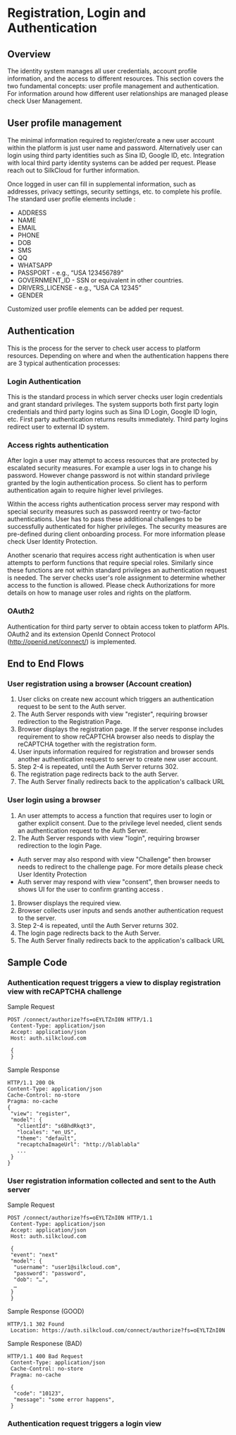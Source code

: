 # Registration, Login and Authentication

## Overview

The identity system manages all user credentials, account profile information, and the access to different resources.  This section covers the two fundamental concepts: user profile management and authentication.  For information around how different user relationships are managed please check User Management.

## User profile management
The minimal information required to register/create a new user account within the platform is just user name and password.  Alternatively user can login using third party identities such as Sina ID, Google ID, etc.  Integration with local third party identity systems can be added per request.  Please reach out to SilkCloud for further information.

Once logged in user can fill in supplemental information, such as addresses, privacy settings, security settings, etc. to complete his profile. The standard user profile elements include : 

* ADDRESS
* NAME
* EMAIL
* PHONE
* DOB
* SMS
* QQ
* WHATSAPP
* PASSPORT - e.g., “USA 123456789”
* GOVERNMENT_ID - SSN or equivalent in other countries.
* DRIVERS_LICENSE - e.g., “USA CA 12345”
* GENDER

Customized user profile elements can be added per request.

## Authentication

This is the process for the server to check user access to platform resources.  Depending on where and when the authentication happens there are 3 typical authentication processes:

### Login Authentication

This is the standard process in which server checks user login credentials and grant standard privileges.  The system supports both first party login credentials and third party logins such as Sina ID Login, Google ID login,  etc.  First party authentication returns results immediately.  Third party logins redirect user to external ID system.

### Access rights authentication

After login a user may attempt to access resources that are protected by escalated security measures. For example a user logs in to change his password.  However change password is not within standard privilege granted by the login authentication process. So client has to perform authentication again to require higher level privileges.  

Within the access rights authentication process server may respond with special security measures such as password reentry or two-factor authentications.  User has to pass these additional challenges to be successfully authenticated for higher privileges.  The security measures are pre-defined during client onboarding process.  For more information please check User Identity Protection.

Another scenario that requires access right authentication is when user attempts to perform functions that require special roles.  Similarly since these functions are not within standard privileges an authentication request is needed.  The server checks user's role assignment to determine whether access to the function is allowed.  Please check Authorizations for more details on how to manage user roles and rights on the platform.

### OAuth2

Authentication for third party server to obtain access token to platform APIs.
OAuth2 and its extension OpenId Connect Protocol (http://openid.net/connect/) is implemented.

## End to End Flows

### User registration using a browser (Account creation)

1. User clicks on create new account which triggers an authentication request to be sent to the Auth server.
1. The Auth Server responds with view "register", requiring  browser redirection to the Registration Page.
1. Browser displays the registration page.  If  the server response includes requirement to show reCAPTCHA browser also needs to display the reCAPTCHA together with the registration form.
1. User inputs information required for registration and browser sends another authentication request to server to create new user account.
1. Step 2-4 is repeated, until the Auth Server returns 302.
1. The registration page redirects back to the auth Server.
1. The Auth Server finally redirects back to the application's callback URL

### User login using a browser

1. An user attempts to access a function that requires user to login or gather explicit consent.  Due to the privilege level needed, client sends an authentication request to the Auth Server.
1. The Auth Server responds with view "login", requiring  browser redirection to the login Page.
  * Auth server may also respond with view "Challenge" then browser needs to redirect to the challenge page.  For more details please check User Identity Protection
  * Auth server may respond with view "consent", then browser needs to shows  UI for the user to confirm granting access .
1. Browser displays the required view.
1. Browser collects user inputs and sends another authentication request to the server.
1. Step 2-4 is repeated, until the Auth Server returns 302.
1. The login page redirects back to the Auth Server.
1. The Auth Server finally redirects back to the application's callback URL

## Sample Code

### Authentication request triggers a view to display registration view with reCAPTCHA challenge

Sample Request

```http
POST /connect/authorize?fs=oEYLTZnI0N HTTP/1.1
 Content-Type: application/json
 Accept: application/json
 Host: auth.silkcloud.com
 
 {
 }
 ```
 
 Sample Response
 
 ```http
 HTTP/1.1 200 Ok
 Content-Type: application/json
 Cache-Control: no-store
 Pragma: no-cache
 {
  "view": "register",
  "model": {
    "clientId": "s6BhdRkqt3",
    "locales": "en_US",
    "theme": "default",
    "recaptchaImageUrl": "http://blablabla"
    ...
  }
 }
```
### User registration information collected and sent to the Auth server

Sample Request

```http
POST /connect/authorize?fs=oEYLTZnI0N HTTP/1.1
 Content-Type: application/json
 Accept: application/json
 Host: auth.silkcloud.com
 
 {
 "event": "next"
 "model": {
  "username": "user1@silkcloud.com",
  "password": "password",
  "dob": "…",
  …
 }
 }
```

Sample Response (GOOD)

```http
HTTP/1.1 302 Found
 Location: https://auth.silkcloud.com/connect/authorize?fs=oEYLTZnI0N
```

Sample Responese (BAD)

```http
HTTP/1.1 400 Bad Request
 Content-Type: application/json
 Cache-Control: no-store
 Pragma: no-cache
 
 {
  "code": "10123",
  "message": "some error happens",
 }
 ```
 
 ### Authentication request triggers a login view